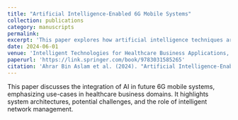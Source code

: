 ```yaml
---
title: "Artificial Intelligence-Enabled 6G Mobile Systems"
collection: publications
category: manuscripts
permalink: 
excerpt: 'This paper explores how artificial intelligence techniques are being integrated into 6G mobile communication systems, especially for healthcare business applications.'
date: 2024-06-01
venue: 'Intelligent Technologies for Healthcare Business Applications, Springer'
paperurl: 'https://link.springer.com/book/9783031585265'
citation: 'Ahrar Bin Aslam et al. (2024). "Artificial Intelligence-Enabled 6G Mobile Systems." <i>Intelligent Technologies for Healthcare Business Applications</i>. Springer.'
---
```

This paper discusses the integration of AI in future 6G mobile systems, emphasizing use-cases in healthcare business domains. It highlights system architectures, potential challenges, and the role of intelligent network management.
